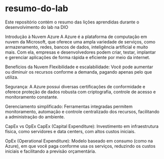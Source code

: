# resumo-do-lab
Este repositório contém o resumo das lições aprendidas durante o desenvolvimento do lab na DIO

Introdução à Nuvem Azure
A Azure é a plataforma de computação em nuvem da Microsoft, que oferece uma ampla variedade de serviços, como armazenamento, redes, bancos de dados, inteligência artificial e muito mais. Com ela, empresas e desenvolvedores podem criar, testar, implantar e gerenciar aplicações de forma rápida e eficiente por meio da internet.

Benefícios da Nuvem
Flexibilidade e escalabilidade: Você pode aumentar ou diminuir os recursos conforme a demanda, pagando apenas pelo que utiliza.

Segurança: A Azure possui diversas certificações de conformidade e oferece proteção de dados robusta com criptografia, controle de acesso e monitoramento constante.

Gerenciamento simplificado: Ferramentas integradas permitem monitoramento, automação e controle centralizado dos recursos, facilitando a administração do ambiente.

CapEx vs OpEx
CapEx (Capital Expenditure): Investimento em infraestrutura física, como servidores e data centers, com altos custos iniciais.

OpEx (Operational Expenditure): Modelo baseado em consumo (como na Azure), em que você paga conforme usa os serviços, reduzindo os custos iniciais e facilitando a previsão orçamentária.
